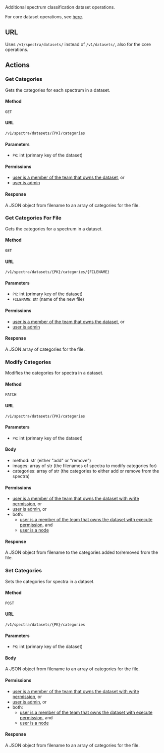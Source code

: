 Additional spectrum classification dataset operations.

For core dataset operations, see [here](datasets.md).

## URL

Uses `/v1/spectra/datasets/` instead of `/v1/datasets/`, 
also for the core operations.

## Actions

### Get Categories

Gets the categories for each spectrum in a dataset.

#### Method

`GET`

#### URL

`/v1/spectra/datasets/{PK}/categories`

#### Parameters

  * `PK`: int (primary key of the dataset)

#### Permissions

  * [user is a member of the team that owns the dataset](permissions.md#ismember), or
  * [user is admin](permissions.md#isadminuser)
  
#### Response

  A JSON object from filename to an array of categories for the file.
  

### Get Categories For File

Gets the categories for a spectrum in a dataset.

#### Method

`GET`

#### URL

`/v1/spectra/datasets/{PK}/categories/{FILENAME}`

#### Parameters

  * `PK`: int (primary key of the dataset)
  * `FILENAME`: str (name of the new file)

#### Permissions

  * [user is a member of the team that owns the dataset](permissions.md#ismember), or
  * [user is admin](permissions.md#isadminuser)
  
#### Response

  A JSON array of categories for the file.
  

### Modify Categories

Modifies the categories for spectra in a dataset.

#### Method

`PATCH`

#### URL

`/v1/spectra/datasets/{PK}/categories`

#### Parameters

  * `PK`: int (primary key of the dataset)

#### Body

  * method: str (either "add" or "remove")
  * images: array of str (the filenames of spectra to modify categories for)
  * categories: array of str (the categories to either add or remove from the spectra)

#### Permissions

  * [user is a member of the team that owns the dataset with write permission](permissions.md#memberhaswritepermission), or
  * [user is admin](permissions.md#isadminuser), or
  * both:
    * [user is a member of the team that owns the dataset with execute permission](permissions.md#memberhasexecutepermission), and
    * [user is a node](permissions.md#isnode)
  
#### Response

  A JSON object from filename to the categories added to/removed from the file.


### Set Categories

Sets the categories for spectra in a dataset.

#### Method

`POST`

#### URL

`/v1/spectra/datasets/{PK}/categories`

#### Parameters

  * `PK`: int (primary key of the dataset)

#### Body

  A JSON object from filename to an array of categories for the file.

#### Permissions

  * [user is a member of the team that owns the dataset with write permission](permissions.md#memberhaswritepermission), or
  * [user is admin](permissions.md#isadminuser), or
  * both:
    * [user is a member of the team that owns the dataset with execute permission](permissions.md#memberhasexecutepermission), and
    * [user is a node](permissions.md#isnode)
  
#### Response

  A JSON object from filename to an array of categories for the file.
